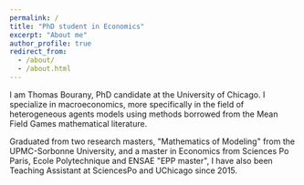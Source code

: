 ```yaml
---
permalink: /
title: "PhD student in Economics"
excerpt: "About me"
author_profile: true
redirect_from: 
  - /about/
  - /about.html
---
```



I am Thomas Bourany, PhD candidate at the University of Chicago. I specialize in macroeconomics, more specifically in the field of heterogeneous agents models using methods borrowed from the Mean Field Games mathematical literature. 

Graduated from two research masters, "Mathematics of Modeling" from the UPMC-Sorbonne University, and a master in Economics from Sciences Po Paris, Ecole Polytechnique and ENSAE "EPP master", I have also been Teaching Assistant at SciencesPo and UChicago since 2015.
